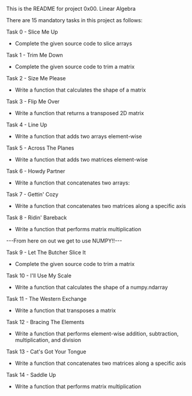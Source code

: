 This is the README for project 0x00. Linear Algebra

There are 15 mandatory tasks in this project as follows:

Task 0 - Slice Me Up
 - Complete the given source code to slice arrays

Task 1 - Trim Me Down
 - Complete the given source code to trim a matrix

Task 2 - Size Me Please
 - Write a function that calculates the shape of a matrix

Task 3 - Flip Me Over
 - Write a function that returns a transposed 2D matrix

Task 4 - Line Up
 - Write a function that adds two arrays element-wise

Task 5 - Across The Planes
 - Write a function that adds two matrices element-wise

Task 6 - Howdy Partner
 - Write a function that concatenates two arrays:

Task 7 - Gettin' Cozy
 - Write a function that concatenates two matrices along a specific axis

Task 8 - Ridin' Bareback
 - Write a function that performs matrix multiplication

---From here on out we get to use NUMPY!!---

Task 9 - Let The Butcher Slice It
 - Complete the given source code to trim a matrix

Task 10 - I'll Use My Scale
 - Write a function that calculates the shape of a numpy.ndarray

Task 11 - The Western Exchange
 - Write a function that transposes a matrix

Task 12 - Bracing The Elements
 - Write a function that performs element-wise addition, subtraction, multiplication, and division

Task 13 - Cat's Got Your Tongue
 - Write a function that concatenates two matrices along a specific axis

Task 14 - Saddle Up
 - Write a function that performs matrix multiplication
